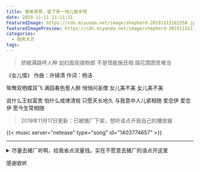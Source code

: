 ```yaml
---
title: 御弟哥哥，留下来一块儿放羊吧
date: 2019-11-11 11:11:11
FeaturedImage: https://cdn.miyunda.net/image/shepherd-20191115161558.jpg
featuredImagePreview: https://cdn.miyunda.net/image/shepherd-2019111517566.jpg
categories:
  - 贻笑大方
tags:
---
```

>娇娥满路呼人种
>幼妇盈街接粉郎
>不是悟能施丑相
>烟花围困苦难当

<!-- more -->

《女儿情》
作曲：许镜清
作词：杨洁

鸳鸯双栖蝶双飞
满园春色惹人醉
悄悄问圣僧
女儿美不美
女儿美不美

说什么王权富贵
怕什么戒律清规
只愿天长地久
与我意中人儿紧相随
爱恋伊
爱恋伊
愿今生常相随

> 2019年11月17日更新：已被猪厂下架，想听请点开我自己的播放器

{{< music server="netease" type="song" id="1403774657" >}}

---

<details>
<summary>尽量去猪厂听啊，给我省点流量钱。实在不愿意去猪厂的请点开这里</summary>

{{< music
url="https://cdn.miyunda.net/mp3/%E5%A5%B3%E5%84%BF%E6%83%85.mp3"
name=“女儿情”
artist=“米云达”
cover="https://cdn.miyunda.net/image/shepherd-20191115161558.jpg" >}}

</details>

感谢收听